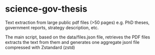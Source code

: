 # science-gov-thesis
Text extraction from large public pdf files (>50 pages) e.g. PhD theses, government reports, strategy description, etc.

The main script, based on the data/files.json file, retrieves the PDF files extracts the text from them and generates one aggregate jsonl file compressed with Zstandard (zstd)